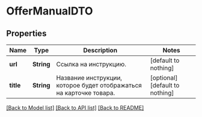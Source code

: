 # OfferManualDTO


## Properties
Name | Type | Description | Notes
------------ | ------------- | ------------- | -------------
**url** | **String** | Ссылка на инструкцию. | [default to nothing]
**title** | **String** | Название инструкции, которое будет отображаться на карточке товара.  | [optional] [default to nothing]


[[Back to Model list]](../README.md#models) [[Back to API list]](../README.md#api-endpoints) [[Back to README]](../README.md)


